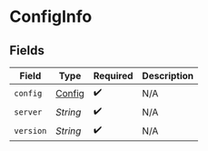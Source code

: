 # ConfigInfo


## Fields

| Field                                   | Type                                    | Required                                | Description                             |
| --------------------------------------- | --------------------------------------- | --------------------------------------- | --------------------------------------- |
| `config`                                | [Config](../../models/shared/Config.md) | :heavy_check_mark:                      | N/A                                     |
| `server`                                | *String*                                | :heavy_check_mark:                      | N/A                                     |
| `version`                               | *String*                                | :heavy_check_mark:                      | N/A                                     |
